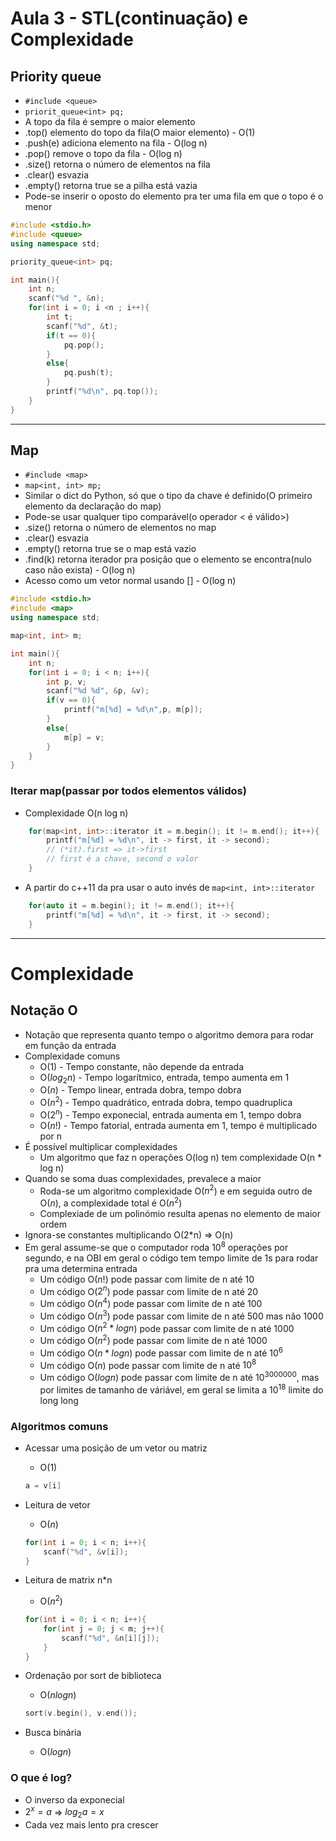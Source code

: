 # Aula 3 - STL(continuação) e Complexidade

## Priority queue

* `#include <queue>`
* `priorit_queue<int> pq;`
* A topo da fila é sempre o maior elemento
* .top() elemento do topo da fila(O maior elemento) - O(1)
* .push(e) adiciona elemento na fila - O(log n)
* .pop() remove o topo da fila - O(log n)
* .size() retorna o número de elementos na fila
* .clear() esvazia
* .empty() retorna true se a pilha está vazia
* Pode-se inserir o oposto do elemento pra ter uma fila em que o topo é o menor
```c++
#include <stdio.h>
#include <queue>
using namespace std;

priority_queue<int> pq;

int main(){
    int n;
    scanf("%d ", &n);
    for(int i = 0; i <n ; i++){
        int t;
        scanf("%d", &t);
        if(t == 0){
            pq.pop();
        }
        else{
            pq.push(t);
        }
        printf("%d\n", pq.top());
    }
}
```
---
## Map
* `#include <map>`
* `map<int, int> mp;`
* Similar o dict do Python, só que o tipo da chave é definido(O primeiro elemento da declaração do map)
* Pode-se usar qualquer tipo comparável(o operador < é válido>)
* .size() retorna o número de elementos no map
* .clear() esvazia
* .empty() retorna true se o map está vazio
* .find(k) retorna iterador pra posição que o elemento se encontra(nulo caso não exista) - O(log n)
* Acesso como um vetor normal usando [] - O(log n)
```c++
#include <stdio.h>
#include <map>
using namespace std;

map<int, int> m;

int main(){
    int n;
    for(int i = 0; i < n; i++){
        int p, v;
        scanf("%d %d", &p, &v);
        if(v == 0){
            printf("m[%d] = %d\n",p, m[p]);
        }
        else{
            m[p] = v;
        }
    }
}
```
### Iterar map(passar por todos elementos válidos)
* Complexidade O(n log n)
```c++
    for(map<int, int>::iterator it = m.begin(); it != m.end(); it++){
        printf("m[%d] = %d\n", it -> first, it -> second);
        // (*it).first => it->first
        // first é a chave, second o valor
    }
```
 * A partir do c++11 da pra usar o auto invés de `map<int, int>::iterator`


```c++
    for(auto it = m.begin(); it != m.end(); it++){
        printf("m[%d] = %d\n", it -> first, it -> second);
    }
```
---
# Complexidade

## Notação O

* Notação que representa quanto tempo o algoritmo demora para rodar em função da entrada
* Complexidade comuns
    * O($1$) - Tempo constante, não depende da entrada
    * O($log_2n$) - Tempo logarítmico, entrada, tempo aumenta em 1
    * O($n$) - Tempo linear, entrada dobra, tempo dobra
    * O($n^2$) - Tempo quadrático, entrada dobra, tempo quadruplica
    * O($2^n$) - Tempo exponecial, entrada aumenta em 1, tempo dobra
    * O($n!$) - Tempo fatorial, entrada aumenta em 1, tempo é multiplicado por n
* É possível multiplicar complexidades
    * Um algoritmo que faz n operações O(log n) tem complexidade O(n * log n)
* Quando se soma duas complexidades, prevalece a maior
    * Roda-se um algoritmo complexidade O($n^2$) e em seguida outro de O($n$), a complexidade total é O($n^2$)
    * Complexiade de um polinómio resulta apenas no elemento de maior ordem
* Ignora-se constantes multiplicando O(2*n) => O(n)
* Em geral assume-se que o computador roda $10^8$ operações por segundo, e na OBI em geral o código tem tempo limite de 1s para rodar pra uma determina entrada
    * Um código O($n!$) pode passar com limite de n até 10
    * Um código O($2^n$) pode passar com limite de n até 20
    * Um código O($n^4$) pode passar com limite de n até 100
    * Um código O($n^3$) pode passar com limite de n até 500 mas não 1000
    * Um código O($n^2 * logn$) pode passar com limite de n até 1000
    * Um código O($n^2$) pode passar com limite de n até 1000
    * Um código O($n * logn$) pode passar com limite de n até $10^6$
    * Um código O($n$) pode passar com limite de n até $10^8$
    * Um código O($log n$) pode passar com limite de n até $10^{3000000}$, mas por limites de tamanho de váriável, em geral se limita a $10^{18}$ limite do long long

### Algoritmos comuns
* Acessar uma posição de um vetor ou matriz
    * O(1)
    ```c++
    a = v[i]
    ```
* Leitura de vetor
    * O($n$)
    ```c++
    for(int i = 0; i < n; i++){
        scanf("%d", &v[i]);
    }
    ```
* Leitura de matrix n*n
    * O($n^2$)
    ```c++
    for(int i = 0; i < n; i++){
        for(int j = 0; j < m; j++){
            scanf("%d", &n[i][j]);
        }
    }
    ```
* Ordenação por sort de biblioteca
    * O($n log n$)
    ```c++
    sort(v.begin(), v.end());
    ```
    
* Busca binária
    * O($log n$)

### O que é log?
* O inverso da exponecial
* $2^x = a$ => $log_2a = x$
* Cada vez mais lento pra crescer
